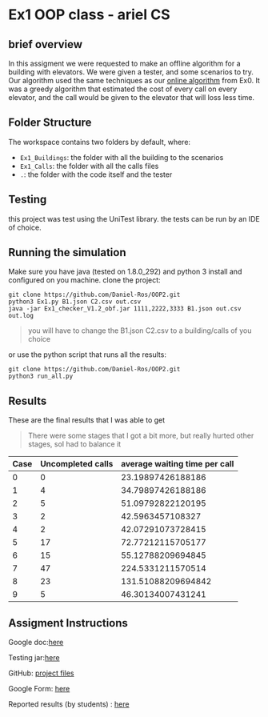 # Ex1 OOP class - ariel CS

## brief overview

In this assigment we were requested to make an offline algorithm for a building with elevators. We were given a tester,
and some scenarios to try. Our algorithm used the same techniques as our
[online algorithm](https://github.com/Daniel-Ros/ex0/) from Ex0. It was a greedy algorithm that estimated the cost of
every call on every elevator, and the call would be given to the elevator that will loss less time.

## Folder Structure

The workspace contains two folders by default, where:

- `Ex1_Buildings`: the folder with all the building to the scenarios
- `Ex1_Calls`: the folder with all the calls files
- `.`: the folder with the code itself and the tester

## Testing

this project was test using the UniTest library. the tests can be run by an IDE of choice.

## Running the simulation

Make sure you have java (tested on 1.8.0_292) and python 3 install and configured on you machine. clone the project:

    git clone https://github.com/Daniel-Ros/OOP2.git
    python3 Ex1.py B1.json C2.csv out.csv
    java -jar Ex1_checker_V1.2_obf.jar 1111,2222,3333 B1.json out.csv out.log

> you will have to change the B1.json C2.csv to a building/calls of you choice

or use the python script that runs all the results:

    git clone https://github.com/Daniel-Ros/OOP2.git
    python3 run_all.py

## Results

These are the final results that I was able to get
> There were some stages that I got a bit more, but really hurted other stages, soI had to balance it

|Case | Uncompleted calls | average waiting time per call|
|---|-------------------|------------------------------|
|0|0|23.19897426188186|
|1|4|34.79897426188186|
|2|5|51.09792822120195|
|3|2|42.5963457108327|
|4|2|42.07291073728415|
|5|17|72.77212115705177|
|6|15|55.12788209694845|
|7|47|224.5331211570514|
|8|23|131.51088209694842|
|9|5|46.30134007431241|

## Assigment Instructions

Google doc:[here](https://docs.google.com/document/d/1D4aW2vRaKjwtSBY1gDyCC6SNRE5TRGwMerGIXUMkI_Y/edit?usp=sharing)

Testing jar:[here](https://github.com/benmoshe/OOP_2021/tree/main/Assignments/Ex1/libs)

GitHub: [project files](https://github.com/benmoshe/OOP_2021/tree/main/Assignments/Ex1)

Google
Form: [here](https://docs.google.com/forms/d/e/1FAIpQLSffojCP9ftLSlk58_opDf-OpcLXvmuYzoQ3N_EQGtfozXjfjA/viewform?usp=sf_link)

Reported results (by
students) : [here](https://docs.google.com/spreadsheets/d/1fyFWvU_8d8UeaiUdyDujfgvt2dMs2mzzLd9QgUb33Wc/edit?usp=sharing)
